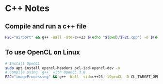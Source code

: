 # C++ Notes

## Compile and run a c++ file

```bash
F2C="airport" && g++ -Wall -std=c++23 $(echo "$(pwd)/$F2C.cpp") -o $(echo $F2C) && ./$(echo $F2C)
```

## To use OpenCL on Linux

```bash
# Install OpenCL
sudo apt install opencl-headers ocl-icd-opencl-dev -y
# Compile using `g++` with OpenCL 3.0
F2C="imageProcessing" && g++ -Wall -std=c++23 -lOpenCL -D CL_TARGET_OPENCL_VERSION=300 $(echo "$(pwd)/$F2C.cpp") -o $(echo $F2C) && ./$(echo $F2C)
```
